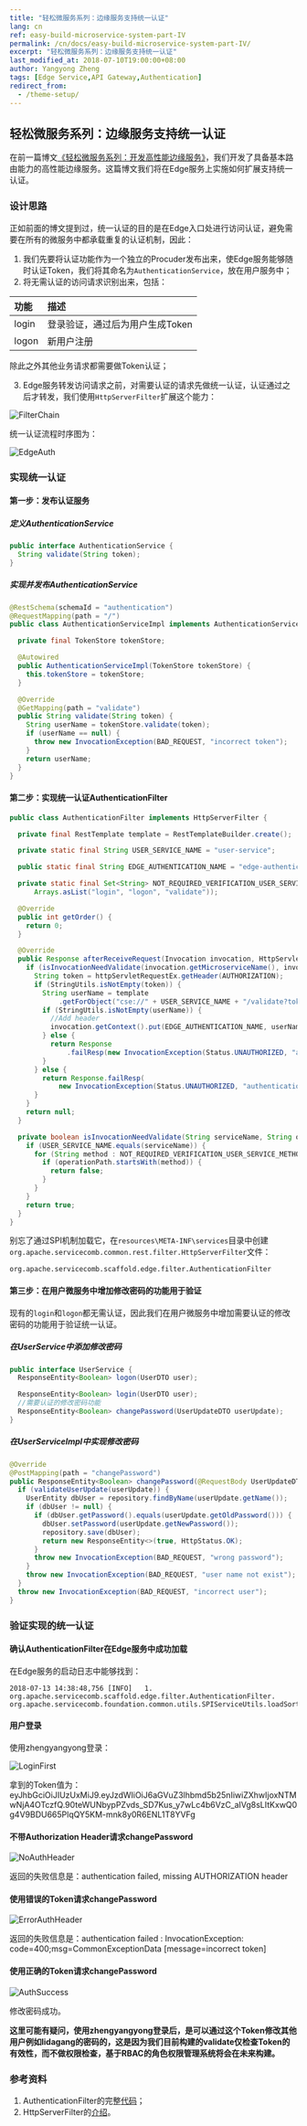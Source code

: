 ```yaml
---
title: "轻松微服务系列：边缘服务支持统一认证"
lang: cn
ref: easy-build-microservice-system-part-IV
permalink: /cn/docs/easy-build-microservice-system-part-IV/
excerpt: "轻松微服务系列：边缘服务支持统一认证"
last_modified_at: 2018-07-10T19:00:00+08:00
author: Yangyong Zheng
tags: [Edge Service,API Gateway,Authentication]
redirect_from:
  - /theme-setup/
---
```


## 轻松微服务系列：边缘服务支持统一认证
在前一篇博文[《轻松微服务系列：开发高性能边缘服务》](http://servicecomb.incubator.apache.org/cn/docs/easy-build-microservice-system-part-III/)，我们开发了具备基本路由能力的高性能边缘服务。这篇博文我们将在Edge服务上实施如何扩展支持统一认证。

### 设计思路
正如前面的博文提到过，统一认证的目的是在Edge入口处进行访问认证，避免需要在所有的微服务中都承载重复的认证机制，因此：
1. 我们先要将认证功能作为一个独立的Procuder发布出来，使Edge服务能够随时认证Token，我们将其命名为`AuthenticationService`，放在用户服务中；
2. 将无需认证的访问请求识别出来，包括：

| 功能      | 描述                     |
| :------- | :--------------------- |
| login    | 登录验证，通过后为用户生成Token |
| logon    | 新用户注册                  |

除此之外其他业务请求都需要做Token认证；

3. Edge服务转发访问请求之前，对需要认证的请求先做统一认证，认证通过之后才转发，我们使用`HttpServerFilter`扩展这个能力：

![FilterChain](/assets/images/scaffold/FilterChain.png)

统一认证流程时序图为：

![EdgeAuth](/assets/images/scaffold/EdgeAuth.png)

### 实现统一认证
#### 第一步：发布认证服务
##### 定义AuthenticationService
```java
public interface AuthenticationService {
  String validate(String token);
}
```
##### 实现并发布AuthenticationService
```java
@RestSchema(schemaId = "authentication")
@RequestMapping(path = "/")
public class AuthenticationServiceImpl implements AuthenticationService {

  private final TokenStore tokenStore;

  @Autowired
  public AuthenticationServiceImpl(TokenStore tokenStore) {
    this.tokenStore = tokenStore;
  }

  @Override
  @GetMapping(path = "validate")
  public String validate(String token) {
    String userName = tokenStore.validate(token);
    if (userName == null) {
      throw new InvocationException(BAD_REQUEST, "incorrect token");
    }
    return userName;
  }
}
```

#### 第二步：实现统一认证AuthenticationFilter
```java
public class AuthenticationFilter implements HttpServerFilter {

  private final RestTemplate template = RestTemplateBuilder.create();

  private static final String USER_SERVICE_NAME = "user-service";

  public static final String EDGE_AUTHENTICATION_NAME = "edge-authentication-name";

  private static final Set<String> NOT_REQUIRED_VERIFICATION_USER_SERVICE_METHODS = new HashSet<>(
      Arrays.asList("login", "logon", "validate"));

  @Override
  public int getOrder() {
    return 0;
  }

  @Override
  public Response afterReceiveRequest(Invocation invocation, HttpServletRequestEx httpServletRequestEx) {
    if (isInvocationNeedValidate(invocation.getMicroserviceName(), invocation.getOperationName())) {
      String token = httpServletRequestEx.getHeader(AUTHORIZATION);
      if (StringUtils.isNotEmpty(token)) {
        String userName = template
            .getForObject("cse://" + USER_SERVICE_NAME + "/validate?token={token}", String.class, token);
        if (StringUtils.isNotEmpty(userName)) {
          //Add header
          invocation.getContext().put(EDGE_AUTHENTICATION_NAME, userName);
        } else {
          return Response
              .failResp(new InvocationException(Status.UNAUTHORIZED, "authentication failed, invalid token"));
        }
      } else {
        return Response.failResp(
            new InvocationException(Status.UNAUTHORIZED, "authentication failed, missing AUTHORIZATION header"));
      }
    }
    return null;
  }

  private boolean isInvocationNeedValidate(String serviceName, String operationPath) {
    if (USER_SERVICE_NAME.equals(serviceName)) {
      for (String method : NOT_REQUIRED_VERIFICATION_USER_SERVICE_METHODS) {
        if (operationPath.startsWith(method)) {
          return false;
        }
      }
    }
    return true;
  }
}
```

别忘了通过SPI机制加载它，在`resources\META-INF\services`目录中创建`org.apache.servicecomb.common.rest.filter.HttpServerFilter`文件：
```text
org.apache.servicecomb.scaffold.edge.filter.AuthenticationFilter
```

#### 第三步：在用户微服务中增加修改密码的功能用于验证
现有的`login`和`logon`都无需认证，因此我们在用户微服务中增加需要认证的修改密码的功能用于验证统一认证。
##### 在UserService中添加修改密码
```java
public interface UserService {
  ResponseEntity<Boolean> logon(UserDTO user);

  ResponseEntity<Boolean> login(UserDTO user);
  //需要认证的修改密码功能
  ResponseEntity<Boolean> changePassword(UserUpdateDTO userUpdate);
}
```

##### 在UserServiceImpl中实现修改密码
```java
@Override
@PostMapping(path = "changePassword")
public ResponseEntity<Boolean> changePassword(@RequestBody UserUpdateDTO userUpdate) {
  if (validateUserUpdate(userUpdate)) {
    UserEntity dbUser = repository.findByName(userUpdate.getName());
    if (dbUser != null) {
      if (dbUser.getPassword().equals(userUpdate.getOldPassword())) {
        dbUser.setPassword(userUpdate.getNewPassword());
        repository.save(dbUser);
        return new ResponseEntity<>(true, HttpStatus.OK);
      }
      throw new InvocationException(BAD_REQUEST, "wrong password");
    }
    throw new InvocationException(BAD_REQUEST, "user name not exist");
  }
  throw new InvocationException(BAD_REQUEST, "incorrect user");
}
```

### 验证实现的统一认证
#### 确认AuthenticationFilter在Edge服务中成功加载
在Edge服务的启动日志中能够找到：
```text
2018-07-13 14:38:48,756 [INFO]   1. org.apache.servicecomb.scaffold.edge.filter.AuthenticationFilter. org.apache.servicecomb.foundation.common.utils.SPIServiceUtils.loadSortedService(SPIServiceUtils.java:79)
```

#### 用户登录
使用zhengyangyong登录：

![LoginFirst](/assets/images/scaffold/LoginFirst.png)

拿到的Token值为：eyJhbGciOiJIUzUxMiJ9.eyJzdWIiOiJ6aGVuZ3lhbmd5b25nIiwiZXhwIjoxNTMwNjA4OTczfQ.90teWUNbypPZvds_SD7Kus_y7wLc4b6VzC_aIVg8sLItKxwQ0g4V9BDU665PlqQY5KM-mnk8y0R6ENL1T8YVFg

#### 不带Authorization Header请求changePassword

![NoAuthHeader](/assets/images/scaffold/NoAuthHeader.png)

返回的失败信息是：authentication failed, missing AUTHORIZATION header

#### 使用错误的Token请求changePassword

![ErrorAuthHeader](/assets/images/scaffold/ErrorAuthHeader.png)

返回的失败信息是：authentication failed : InvocationException: code=400;msg=CommonExceptionData [message=incorrect token]

#### 使用正确的Token请求changePassword

![AuthSuccess](/assets/images/scaffold/AuthSuccess.png)

修改密码成功。

**这里可能有疑问，使用zhengyangyong登录后，是可以通过这个Token修改其他用户例如lidagang的密码的，这是因为我们目前构建的validate仅检查Token的有效性，而不做权限检查，基于RBAC的角色权限管理系统将会在未来构建。**

### 参考资料
1. AuthenticationFilter的完整[代码](https://github.com/zhengyangyong/scaffold/blob/master/edge-service/src/main/java/org/apache/servicecomb/scaffold/edge/filter/AuthenticationFilter.java)；
2. HttpServerFilter的[介绍](https://github.com/apache/incubator-servicecomb-docs/blob/master/java-chassis-reference/zh_CN/general-development/http-filter.md)。